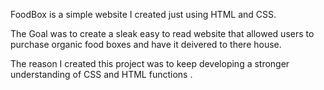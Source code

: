 FoodBox is a simple website I created just using HTML and CSS. 

The Goal was to create a sleak easy to read website that allowed users to purchase organic food boxes and have it deivered to there house.

The reason I created this project was to keep developing a stronger understanding of CSS and HTML functions .
